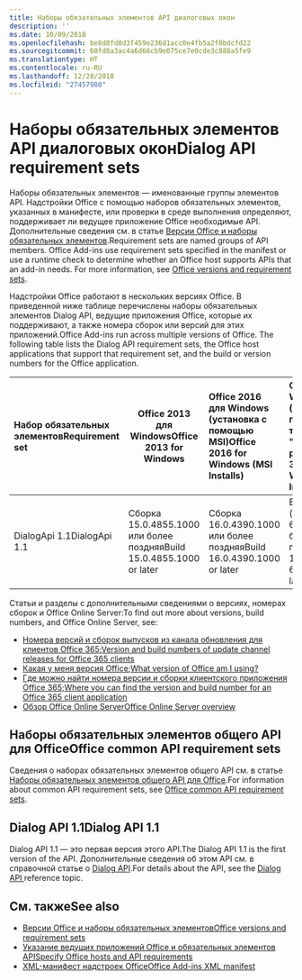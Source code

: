 ```yaml
---
title: Наборы обязательных элементов API диалоговых окон
description: ''
ms.date: 10/09/2018
ms.openlocfilehash: be8d8fd8d3f459e236d1acc0e4fb5a2f0bdcfd22
ms.sourcegitcommit: 60fd8a3ac4a6d66cb9e075ce7e0cde3c888a5fe9
ms.translationtype: HT
ms.contentlocale: ru-RU
ms.lasthandoff: 12/28/2018
ms.locfileid: "27457980"
---
```

# <a name="dialog-api-requirement-sets"></a><span data-ttu-id="3626f-102">Наборы обязательных элементов API диалоговых окон</span><span class="sxs-lookup"><span data-stu-id="3626f-102">Dialog API requirement sets</span></span>

<span data-ttu-id="3626f-p101">Наборы обязательных элементов — именованные группы элементов API. Надстройки Office с помощью наборов обязательных элементов, указанных в манифесте, или проверки в среде выполнения определяют, поддерживает ли ведущее приложение Office необходимые API. Дополнительные сведения см. в статье [Версии Office и наборы обязательных элементов](https://docs.microsoft.com/office/dev/add-ins/develop/office-versions-and-requirement-sets).</span><span class="sxs-lookup"><span data-stu-id="3626f-p101">Requirement sets are named groups of API members. Office Add-ins use requirement sets specified in the manifest or use a runtime check to determine whether an Office host supports APIs that an add-in needs. For more information, see [Office versions and requirement sets](https://docs.microsoft.com/office/dev/add-ins/develop/office-versions-and-requirement-sets).</span></span>

<span data-ttu-id="3626f-p102">Надстройки Office работают в нескольких версиях Office. В приведенной ниже таблице перечислены наборы обязательных элементов Dialog API, ведущие приложения Office, которые их поддерживают, а также номера сборок или версий для этих приложений.</span><span class="sxs-lookup"><span data-stu-id="3626f-p102">Office Add-ins run across multiple versions of Office. The following table lists the Dialog API requirement sets, the Office host applications that support that requirement set, and the build or version numbers for the Office application.</span></span>

|  <span data-ttu-id="3626f-108">Набор обязательных элементов</span><span class="sxs-lookup"><span data-stu-id="3626f-108">Requirement set</span></span>  | <span data-ttu-id="3626f-109">Office 2013 для Windows</span><span class="sxs-lookup"><span data-stu-id="3626f-109">Office 2013 for Windows</span></span> | <span data-ttu-id="3626f-110">Office 2016 для Windows (установка с помощью MSI)</span><span class="sxs-lookup"><span data-stu-id="3626f-110">Office 2016 for Windows (MSI Installs)</span></span>   | <span data-ttu-id="3626f-111">Office 365 для Windows (установка с помощью технологии "нажми и работай")</span><span class="sxs-lookup"><span data-stu-id="3626f-111">Office 365 for Windows (C2R Installs)</span></span>   |  <span data-ttu-id="3626f-112">Office 365 для iPad</span><span class="sxs-lookup"><span data-stu-id="3626f-112">Office 365 for iPad</span></span>  |  <span data-ttu-id="3626f-113">Office 365 для Mac</span><span class="sxs-lookup"><span data-stu-id="3626f-113">Office 365 for Mac</span></span>  | <span data-ttu-id="3626f-114">Office Online</span><span class="sxs-lookup"><span data-stu-id="3626f-114">Office Online</span></span>  |  <span data-ttu-id="3626f-115">Office Online Server</span><span class="sxs-lookup"><span data-stu-id="3626f-115">Office Online Server</span></span>  |
|:-----|-----|:-----|:-----|:-----|:-----|:-----|:-----|
| <span data-ttu-id="3626f-116">DialogApi 1.1</span><span class="sxs-lookup"><span data-stu-id="3626f-116">DialogApi 1.1</span></span>  | <span data-ttu-id="3626f-117">Сборка 15.0.4855.1000 или более поздняя</span><span class="sxs-lookup"><span data-stu-id="3626f-117">Build 15.0.4855.1000 or later</span></span> | <span data-ttu-id="3626f-118">Сборка 16.0.4390.1000 или более поздняя</span><span class="sxs-lookup"><span data-stu-id="3626f-118">Build 16.0.4390.1000 or later</span></span> | <span data-ttu-id="3626f-119">Версия 1602 (сборка 6741.0000) или более поздняя</span><span class="sxs-lookup"><span data-stu-id="3626f-119">Version 1602 (Build 6741.0000) or later</span></span> | <span data-ttu-id="3626f-120">1.22 или более поздняя</span><span class="sxs-lookup"><span data-stu-id="3626f-120">1.22 or later</span></span> | <span data-ttu-id="3626f-121">15.20 или более поздняя</span><span class="sxs-lookup"><span data-stu-id="3626f-121">15.20 or later</span></span>| <span data-ttu-id="3626f-122">Январь 2017 г.</span><span class="sxs-lookup"><span data-stu-id="3626f-122">January 2017</span></span> | <span data-ttu-id="3626f-123">Версия 1608 (сборка 7601.6800) или более поздняя</span><span class="sxs-lookup"><span data-stu-id="3626f-123">Version 1608 (Build 7601.6800) or later</span></span>|

<span data-ttu-id="3626f-124">Статьи и разделы с дополнительными сведениями о версиях, номерах сборок и Office Online Server:</span><span class="sxs-lookup"><span data-stu-id="3626f-124">To find out more about versions, build numbers, and Office Online Server, see:</span></span>

- <span data-ttu-id="3626f-125">[Номера версий и сборок выпусков из канала обновления для клиентов Office 365](https://support.office.com/article/version-and-build-numbers-of-update-channel-releases-ae942449-1fca-4484-898b-a933ea23def7);</span><span class="sxs-lookup"><span data-stu-id="3626f-125">[Version and build numbers of update channel releases for Office 365 clients](https://support.office.com/article/version-and-build-numbers-of-update-channel-releases-ae942449-1fca-4484-898b-a933ea23def7)</span></span>
- <span data-ttu-id="3626f-126">[Какая у меня версия Office](https://support.office.com/article/What-version-of-Office-am-I-using-932788b8-a3ce-44bf-bb09-e334518b8b19);</span><span class="sxs-lookup"><span data-stu-id="3626f-126">[What version of Office am I using?](https://support.office.com/article/What-version-of-Office-am-I-using-932788b8-a3ce-44bf-bb09-e334518b8b19)</span></span>
- <span data-ttu-id="3626f-127">[Где можно найти номера версии и сборки клиентского приложения Office 365](https://support.office.com/article/version-and-build-numbers-of-update-channel-releases-ae942449-1fca-4484-898b-a933ea23def7);</span><span class="sxs-lookup"><span data-stu-id="3626f-127">[Where you can find the version and build number for an Office 365 client application](https://support.office.com/article/version-and-build-numbers-of-update-channel-releases-ae942449-1fca-4484-898b-a933ea23def7)</span></span>
- [<span data-ttu-id="3626f-128">Обзор Office Online Server</span><span class="sxs-lookup"><span data-stu-id="3626f-128">Office Online Server overview</span></span>](https://docs.microsoft.com/officeonlineserver/office-online-server-overview)

## <a name="office-common-api-requirement-sets"></a><span data-ttu-id="3626f-129">Наборы обязательных элементов общего API для Office</span><span class="sxs-lookup"><span data-stu-id="3626f-129">Office common API requirement sets</span></span>

<span data-ttu-id="3626f-130">Сведения о наборах обязательных элементов общего API см. в статье [Наборы обязательных элементов общего API для Office](office-add-in-requirement-sets.md).</span><span class="sxs-lookup"><span data-stu-id="3626f-130">For information about common API requirement sets, see [Office common API requirement sets](office-add-in-requirement-sets.md).</span></span>

## <a name="dialog-api-11"></a><span data-ttu-id="3626f-131">Dialog API 1.1</span><span class="sxs-lookup"><span data-stu-id="3626f-131">Dialog API 1.1</span></span> 

<span data-ttu-id="3626f-132">Dialog API 1.1 — это первая версия этого API.</span><span class="sxs-lookup"><span data-stu-id="3626f-132">The Dialog API 1.1 is the first version of the API.</span></span> <span data-ttu-id="3626f-133">Дополнительные сведения об этом API см. в справочной статье о [Dialog API](/javascript/api/office/office.ui).</span><span class="sxs-lookup"><span data-stu-id="3626f-133">For details about the API, see the [Dialog API ](/javascript/api/office/office.ui) reference topic.</span></span>

## <a name="see-also"></a><span data-ttu-id="3626f-134">См. также</span><span class="sxs-lookup"><span data-stu-id="3626f-134">See also</span></span>

- [<span data-ttu-id="3626f-135">Версии Office и наборы обязательных элементов</span><span class="sxs-lookup"><span data-stu-id="3626f-135">Office versions and requirement sets</span></span>](https://docs.microsoft.com/office/dev/add-ins/develop/office-versions-and-requirement-sets)
- [<span data-ttu-id="3626f-136">Указание ведущих приложений Office и обязательных элементов API</span><span class="sxs-lookup"><span data-stu-id="3626f-136">Specify Office hosts and API requirements</span></span>](https://docs.microsoft.com/office/dev/add-ins/develop/specify-office-hosts-and-api-requirements)
- [<span data-ttu-id="3626f-137">XML-манифест надстроек Office</span><span class="sxs-lookup"><span data-stu-id="3626f-137">Office Add-ins XML manifest</span></span>](https://docs.microsoft.com/office/dev/add-ins/develop/add-in-manifests)
